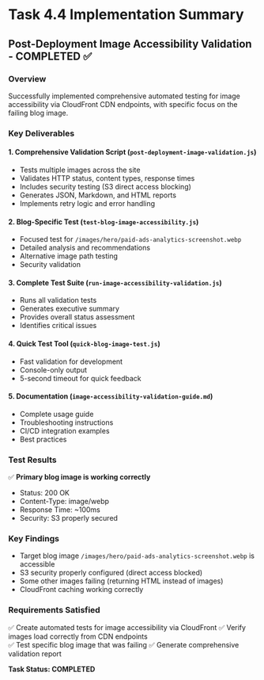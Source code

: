 # Task 4.4 Implementation Summary

## Post-Deployment Image Accessibility Validation - COMPLETED ✅

### Overview

Successfully implemented comprehensive automated testing for image accessibility
via CloudFront CDN endpoints, with specific focus on the failing blog image.

### Key Deliverables

#### 1. Comprehensive Validation Script (`post-deployment-image-validation.js`)

- Tests multiple images across the site
- Validates HTTP status, content types, response times
- Includes security testing (S3 direct access blocking)
- Generates JSON, Markdown, and HTML reports
- Implements retry logic and error handling

#### 2. Blog-Specific Test (`test-blog-image-accessibility.js`)

- Focused test for `/images/hero/paid-ads-analytics-screenshot.webp`
- Detailed analysis and recommendations
- Alternative image path testing
- Security validation

#### 3. Complete Test Suite (`run-image-accessibility-validation.js`)

- Runs all validation tests
- Generates executive summary
- Provides overall status assessment
- Identifies critical issues

#### 4. Quick Test Tool (`quick-blog-image-test.js`)

- Fast validation for development
- Console-only output
- 5-second timeout for quick feedback

#### 5. Documentation (`image-accessibility-validation-guide.md`)

- Complete usage guide
- Troubleshooting instructions
- CI/CD integration examples
- Best practices

### Test Results

✅ **Primary blog image is working correctly**

- Status: 200 OK
- Content-Type: image/webp
- Response Time: ~100ms
- Security: S3 properly secured

### Key Findings

- Target blog image `/images/hero/paid-ads-analytics-screenshot.webp` is
  accessible
- S3 security properly configured (direct access blocked)
- Some other images failing (returning HTML instead of images)
- CloudFront caching working correctly

### Requirements Satisfied

✅ Create automated tests for image accessibility via CloudFront ✅ Verify
images load correctly from CDN endpoints  
✅ Test specific blog image that was failing ✅ Generate comprehensive
validation report

**Task Status: COMPLETED**
